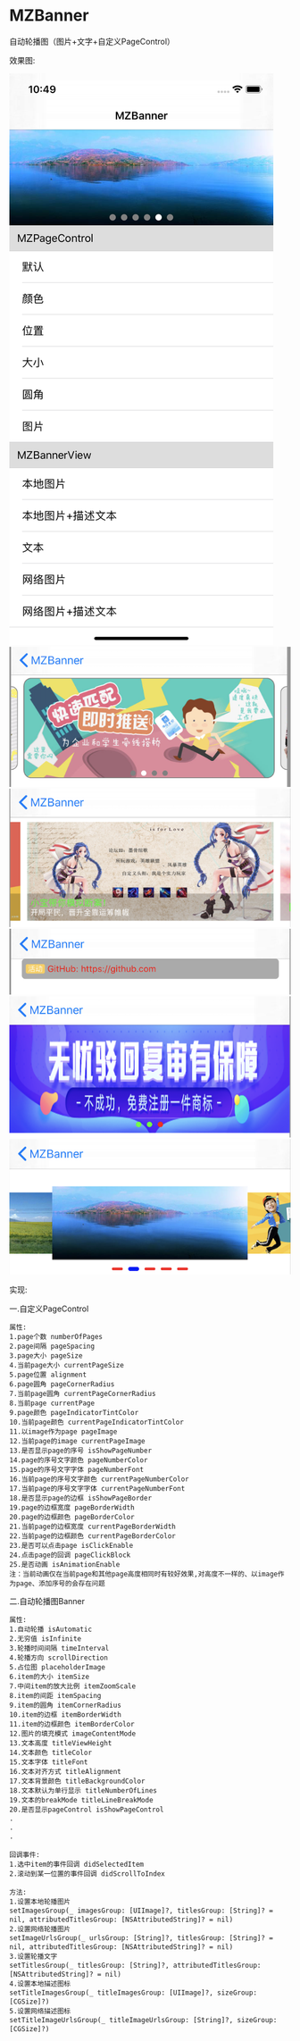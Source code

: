 # MZBanner

自动轮播图（图片+文字+自定义PageControl）

效果图:

![image](https://github.com/MrZhou1010/MZBanner/blob/master/demoImage/demo1.png)![image](https://github.com/MrZhou1010/MZBanner/blob/master/demoImage/demo2.png)![image](https://github.com/MrZhou1010/MZBanner/blob/master/demoImage/demo3.png)![image](https://github.com/MrZhou1010/MZBanner/blob/master/demoImage/demo4.png)![image](https://github.com/MrZhou1010/MZBanner/blob/master/demoImage/demo5.png)![image](https://github.com/MrZhou1010/MZBanner/blob/master/demoImage/demo6.png)

实现:

一.自定义PageControl

    属性:
    1.page个数 numberOfPages
    2.page间隔 pageSpacing
    3.page大小 pageSize
    4.当前page大小 currentPageSize
    5.page位置 alignment
    6.page圆角 pageCornerRadius
    7.当前page圆角 currentPageCornerRadius
    8.当前page currentPage
    9.page颜色 pageIndicatorTintColor
    10.当前page颜色 currentPageIndicatorTintColor
    11.以image作为page pageImage
    12.当前page的image currentPageImage
    13.是否显示page的序号 isShowPageNumber
    14.page的序号文字颜色 pageNumberColor
    15.page的序号文字字体 pageNumberFont
    16.当前page的序号文字颜色 currentPageNumberColor
    17.当前page的序号文字字体 currentPageNumberFont
    18.是否显示page的边框 isShowPageBorder
    19.page的边框宽度 pageBorderWidth
    20.page的边框颜色 pageBorderColor
    21.当前page的边框宽度 currentPageBorderWidth
    22.当前page的边框颜色 currentPageBorderColor
    23.是否可以点击page isClickEnable
    24.点击page的回调 pageClickBlock
    25.是否动画 isAnimationEnable
    注：当前动画仅在当前page和其他page高度相同时有较好效果,对高度不一样的、以image作为page、添加序号的会存在问题

二.自动轮播图Banner

    属性:
    1.自动轮播 isAutomatic
    2.无穷值 isInfinite
    3.轮播时间间隔 timeInterval
    4.轮播方向 scrollDirection
    5.占位图 placeholderImage
    6.item的大小 itemSize
    7.中间item的放大比例 itemZoomScale
    8.item的间距 itemSpacing
    9.item的圆角 itemCornerRadius
    10.item的边框 itemBorderWidth
    11.item的边框颜色 itemBorderColor
    12.图片的填充模式 imageContentMode
    13.文本高度 titleViewHeight
    14.文本颜色 titleColor
    15.文本字体 titleFont
    16.文本对齐方式 titleAlignment
    17.文本背景颜色 titleBackgroundColor
    18.文本默认为单行显示 titleNumberOfLines
    19.文本的breakMode titleLineBreakMode
    20.是否显示pageControl isShowPageControl
    .
    .
    .
    
    回调事件:
    1.选中item的事件回调 didSelectedItem
    2.滚动到某一位置的事件回调 didScrollToIndex
    
    方法:
    1.设置本地轮播图片
    setImagesGroup(_ imagesGroup: [UIImage]?, titlesGroup: [String]? = nil, attributedTitlesGroup: [NSAttributedString]? = nil)
    2.设置网络轮播图片
    setImageUrlsGroup(_ urlsGroup: [String]?, titlesGroup: [String]? = nil, attributedTitlesGroup: [NSAttributedString]? = nil)
    3.设置轮播文字
    setTitlesGroup(_ titlesGroup: [String]?, attributedTitlesGroup: [NSAttributedString]? = nil)
    4.设置本地描述图标
    setTitleImagesGroup(_ titleImagesGroup: [UIImage]?, sizeGroup: [CGSize]?)
    5.设置网络描述图标
    setTitleImageUrlsGroup(_ titleImageUrlsGroup: [String]?, sizeGroup:[CGSize]?)
